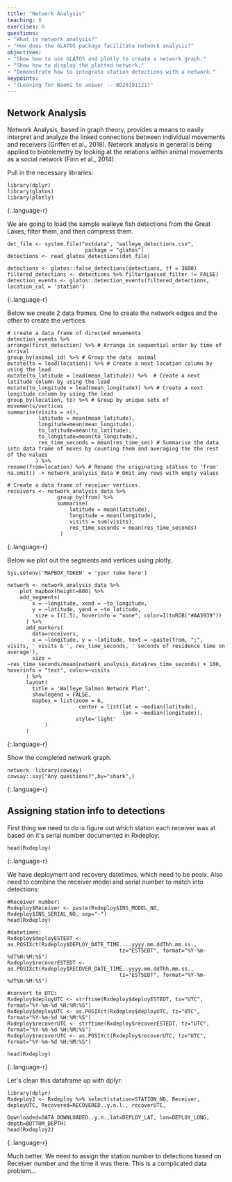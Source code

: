 ```yaml
---
title: "Network Analysis"
teaching: 0
exercises: 0
questions:
- "What is network analysis?"
- "How does the GLATOS package facilitate network analysis?"
objectives:
- "Show how to use GLATOS and plotly to create a network graph."
- "Show how to display the plotted network."
- "Demonstrate how to integrate station detections with a network."
keypoints:
- "(Leaving for Naomi to answer -- BD20191121)"
---
```


## Network Analysis
Network Analysis, based in graph theory, provides a means to easily interpret and analyze the linked connections between individual movements and receivers (Griffen et al., 2018). Network analysis in general is being applied to biotelemetry by looking at the relations within animal movements as a social network (Finn et al., 2014).

Pull in the necessary libraries:

~~~
library(dplyr)
library(glatos)
library(plotly)  
~~~
{:.language-r}

We are going to load the sample walleye fish detections from the Great Lakes, filter them, and then compress them.

~~~
det_file <- system.file("extdata", "walleye_detections.csv",
                         package = "glatos")
detections <- read_glatos_detections(det_file)

detections <- glatos::false_detections(detections, tf = 3600)
filtered_detections <- detections %>% filter(passed_filter != FALSE)
detection_events <- glatos::detection_events(filtered_detections, location_col = 'station')  
~~~
{:.language-r}

Below we create 2 data frames. One to create the network edges and the other to create the vertices.

~~~
# create a data frame of directed movements
detection_events %>%
arrange(first_detection) %>% # Arrange in sequential order by time of arrival
group_by(animal_id) %>% # Group the data  animal
mutate(to = lead(location)) %>% # Create a next location column by using the lead
mutate(to_latitude = lead(mean_latitude)) %>%  # Create a next latitude column by using the lead
mutate(to_longitude = lead(mean_longitude)) %>% # Create a next longitude column by using the lead
group_by(location, to) %>% # Group by unique sets of movements/vertices
summarise(visits = n(),
          latitude = mean(mean_latitude),
          longitude=mean(mean_longitude),
          to_latitude=mean(to_latitude),
          to_longitude=mean(to_longitude),
          res_time_seconds = mean(res_time_sec) # Summarise the data into data frame of moves by counting them and averaging the the rest of the values
         ) %>%
rename(from=location) %>% # Rename the originating station to 'from'
na.omit() -> network_analysis_data # Omit any rows with empty values

# Create a data frame of receiver vertices.
receivers <- network_analysis_data %>%
                group_by(from) %>%
                summarise(
                    latitude = mean(latitude),
                    longitude = mean(longitude),
                    visits = sum(visits),
                    res_time_seconds = mean(res_time_seconds)
                 )
~~~
{:.language-r}

Below we plot out the segments and vertices using plotly.

~~~
Sys.setenv('MAPBOX_TOKEN' = 'your toke here')

network <- network_analysis_data %>%
    plot_mapbox(height=800) %>%
    add_segments(
        x = ~longitude, xend = ~to_longitude,
        y = ~latitude, yend = ~to_latitude,
         size = I(1.5), hoverinfo = "none", color=I(toRGB("#AA3939"))
      ) %>%
      add_markers(
        data=receivers,
        x = ~longitude, y = ~latitude, text = ~paste(from, ":", visits, ' visits & ', res_time_seconds, ' seconds of residence time on average'),
        size = ~res_time_seconds/mean(network_analysis_data$res_time_seconds) + 100, hoverinfo = "text", color=~visits
      ) %>%
      layout(
        title = 'Walleye Salmon Network Plot',
        showlegend = FALSE,
        mapbox = list(zoom = 6,
                       center = list(lat = ~median(latitude),
                                     lon = ~median(longitude)),
                      style='light'
            )
      )  
~~~
{:.language-r}

Show the completed network graph.

~~~
network  library(cowsay)
cowsay::say("Any questions?",by="shark",)
~~~
{:.language-r}

## Assigning station info to detections

First thing we need to do is figure out which station each receiver was at based on it's serial number
documented in Rxdeploy:

~~~
head(Rxdeploy)
~~~
{:.language-r}


We have deployment and recovery datetimes, which need to be posix. Also need to combine the
receiver model and serial number to match into detections:

~~~
#Receiver number:
Rxdeploy$Receiver <- paste(Rxdeploy$INS_MODEL_NO, Rxdeploy$INS_SERIAL_NO, sep="-")
head(Rxdeploy)

#datetimes:
Rxdeploy$deployESTEDT <- as.POSIXct(Rxdeploy$DEPLOY_DATE_TIME....yyyy.mm.ddThh.mm.ss.,
                                    tz="EST5EDT", format="%Y-%m-%dT%H:%M:%S")
Rxdeploy$recoverESTEDT <- as.POSIXct(Rxdeploy$RECOVER_DATE_TIME..yyyy.mm.ddThh.mm.ss.,
                                    tz="EST5EDT", format="%Y-%m-%dT%H:%M:%S")

#convert to UTC:
Rxdeploy$deployUTC <- strftime(Rxdeploy$deployESTEDT, tz="UTC", format="%Y-%m-%d %H:%M:%S")
Rxdeploy$deployUTC <- as.POSIXct(Rxdeploy$deployUTC, tz="UTC", format="%Y-%m-%d %H:%M:%S")
Rxdeploy$recoverUTC <- strftime(Rxdeploy$recoverESTEDT, tz="UTC", format="%Y-%m-%d %H:%M:%S")
Rxdeploy$recoverUTC <- as.POSIXct(Rxdeploy$recoverUTC, tz="UTC", format="%Y-%m-%d %H:%M:%S")

head(Rxdeploy)
~~~
{:.language-r}

Let's clean this dataframe up with dplyr:

~~~
library(dplyr)
Rxdeploy2 <- Rxdeploy %>% select(station=STATION_NO, Receiver, deployUTC, Recovered=RECOVERED..y.n.l., recoverUTC,
                                 Downloaded=DATA_DOWNLOADED..y.n.,lat=DEPLOY_LAT, lon=DEPLOY_LONG, depth=BOTTOM_DEPTH)
head(Rxdeploy2)
~~~
{:.language-r}

Much better. We need to assign the station number to detections based on Receiver number and the time it was there.
This is a complicated data problem...
